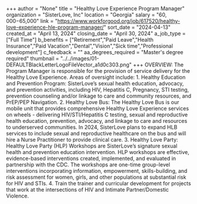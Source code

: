 +++
author = "None"
title = "Healthy Love Experience Program Manager"
organization = "SisterLove, Inc"
location = "Georgia"
salary = "$60,000-$65,000"
link = "https://www.workforgood.org/job/617520/healthy-love-experience-hle-program-manager/"
sort_date = "2024-04-13"
created_at = "April 13, 2024"
closing_date = "April 30, 2024"
a_job_type = ["Full Time"]
b_benefits = ["Retirement","Paid Leave","Health Insurance","Paid Vacation","Dental","Vision","Sick time","Professional development"]
c_feedback = ""
aa_degrees_required = "Master's degree required"
thumbnail = "../../images/01-DEFAULTBlackLetterLogoFileVector_a1d0c303.png"
+++
OVERVIEW:
The Program Manager is responsible for the provision of service delivery for the Healthy Love Experience. Areas of oversight include: 1. Healthy Education and Prevention Program: SisterLove’s sexual health education, advocacy, and prevention activities, including HIV, Hepatitis C, Pregnancy, STI testing, prevention counseling and/or linkage to care and community resources, and PrEP/PEP Navigation. 2. Healthy Love Bus: The Healthy Love Bus is our mobile unit that provides comprehensive Healthy Love Experience services on wheels - delivering HIV/STI/Hepatitis C testing, sexual and reproductive health education, prevention, advocacy, and linkage to care and resources to underserved communities. In 2024, SisterLove plans to expand HLB services to include sexual and reproductive healthcare on the bus and will hire a Nurse Practitioner to provide clinical care. 3. Healthy Love Party: Healthy Love Party (HLP) Workshops are SisterLove’s signature sexual health and prevention education intervention.  HLP workshops are effective, evidence-based interventions created, implemented, and evaluated in partnership with the CDC. The workshops are one-time group-level interventions incorporating information, empowerment, skills-building, and risk assessment for women, girls, and other populations at substantial risk for HIV and STIs. 4. Train the trainer and curricular development for projects that work at the intersections of HIV and Intimate Partner/Domestic Violence.

